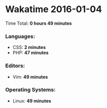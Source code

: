 # Wakatime 2016-01-04

Time Total: **0 hours 49 minutes**

### Languages:
- CSS: **2 minutes** 
- PHP: **47 minutes** 

### Editors:
- Vim: **49 minutes** 

### Operating Systems:
- Linux: **49 minutes** 

